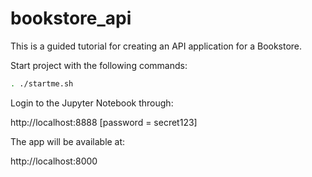 # bookstore_api
This is a guided tutorial for creating an API application for a Bookstore.

Start project with the following commands:
```bash
. ./startme.sh
```

Login to the Jupyter Notebook through:

http://localhost:8888
[password = secret123]


The app will be available at:

http://localhost:8000

